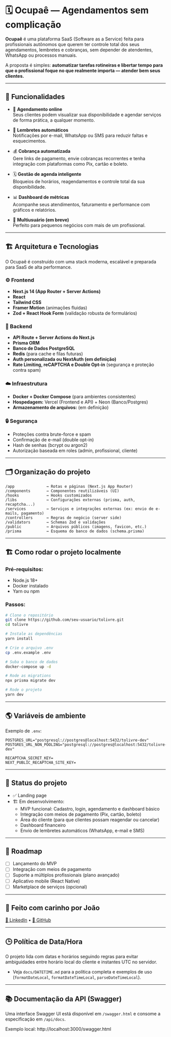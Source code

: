 # 🗓️ Ocupaê — Agendamentos sem complicação

**Ocupaê** é uma plataforma SaaS (Software as a Service) feita para profissionais autônomos que querem ter controle total dos seus agendamentos, lembretes e cobranças, sem depender de atendentes, WhatsApp ou processos manuais.

A proposta é simples: **automatizar tarefas rotineiras e libertar tempo para que o profissional foque no que realmente importa — atender bem seus clientes.**

---

## 🚀 Funcionalidades

- 📅 **Agendamento online**  
  Seus clientes podem visualizar sua disponibilidade e agendar serviços de forma prática, a qualquer momento.

- 🔔 **Lembretes automáticos**  
  Notificações por e-mail, WhatsApp ou SMS para reduzir faltas e esquecimentos.

- 💰 **Cobrança automatizada**  
  Gere links de pagamento, envie cobranças recorrentes e tenha integração com plataformas como Pix, cartão e boleto.

- 🗓️ **Gestão de agenda inteligente**  
  Bloqueios de horários, reagendamentos e controle total da sua disponibilidade.

- 📊 **Dashboard de métricas**  
  Acompanhe seus atendimentos, faturamento e performance com gráficos e relatórios.

- 👥 **Multiusuário (em breve)**  
  Perfeito para pequenos negócios com mais de um profissional.

---

## 🏗️ Arquitetura e Tecnologias

O Ocupaê é construído com uma stack moderna, escalável e preparada para SaaS de alta performance.

### ⚙️ Frontend

- **Next.js 14 (App Router + Server Actions)**
- **React**
- **Tailwind CSS**
- **Framer Motion** (animações fluidas)
- **Zod + React Hook Form** (validação robusta de formulários)

### 🧠 Backend

- **API Route + Server Actions do Next.js**
- **Prisma ORM**
- **Banco de Dados PostgreSQL**
- **Redis** (para cache e filas futuras)
- **Auth personalizada ou NextAuth (em definição)**
- **Rate Limiting, reCAPTCHA e Double Opt-in** (segurança e proteção contra spam)

### ☁️ Infraestrutura

- **Docker + Docker Compose** (para ambientes consistentes)
- **Hospedagem:** Vercel (Frontend e API) + Neon (Banco/Postgres)
- **Armazenamento de arquivos:** (em definição)

### 🔒 Segurança

- Proteções contra brute-force e spam
- Confirmação de e-mail (double opt-in)
- Hash de senhas (bcrypt ou argon2)
- Autorização baseada em roles (admin, profissional, cliente)

---

## 🗂️ Organização do projeto

```
/app              → Rotas e páginas (Next.js App Router)
/components       → Componentes reutilizáveis (UI)
/hooks            → Hooks customizados
/libs             → Configurações externas (prisma, auth, recaptcha...)
/services         → Serviços e integrações externas (ex: envio de e-mails, pagamento)
/controllers      → Regras de negócio (server side)
/validators       → Schemas Zod e validações
/public           → Arquivos públicos (imagens, favicon, etc.)
/prisma           → Esquema do banco de dados (schema.prisma)
```

---

## 🏗️ Como rodar o projeto localmente

### Pré-requisitos:

- Node.js 18+
- Docker instalado
- Yarn ou npm

### Passos:

```bash
# Clone o repositório
git clone https://github.com/seu-usuario/tolivre.git
cd tolivre

# Instale as dependências
yarn install

# Crie o arquivo .env
cp .env.example .env

# Suba o banco de dados
docker-compose up -d

# Rode as migrations
npx prisma migrate dev

# Rode o projeto
yarn dev
```

---

## 🌎 Variáveis de ambiente

Exemplo de `.env`:

```
POSTGRES_URL="postgresql://postgres@localhost:5432/tolivre-dev"
POSTGRES_URL_NON_POOLING="postgresql://postgres@localhost:5432/tolivre-dev"

RECAPTCHA_SECRET_KEY=
NEXT_PUBLIC_RECAPTCHA_SITE_KEY=
```

---

## 🚧 Status do projeto

- ✅ Landing page
- 🏗️ Em desenvolvimento:
  - MVP funcional: Cadastro, login, agendamento e dashboard básico
  - Integração com meios de pagamento (Pix, cartão, boleto)
  - Área do cliente (para que clientes possam reagendar ou cancelar)
  - Dashboard financeiro
  - Envio de lembretes automáticos (WhatsApp, e-mail e SMS)

---

## 🧠 Roadmap

- [ ] Lançamento do MVP
- [ ] Integração com meios de pagamento
- [ ] Suporte a múltiplos profissionais (plano avançado)
- [ ] Aplicativo mobile (React Native)
- [ ] Marketplace de serviços (opcional)

---

## 💙 Feito com carinho por João

[🔗 LinkedIn](https://www.linkedin.com/in/joaosilvadeveloper/) • [🐙 GitHub](https://github.com/joaosilva-web)

---

## 🕒 Política de Data/Hora

O projeto lida com datas e horários seguindo regras para evitar ambiguidades entre horário local do cliente e instantes UTC no servidor.

- Veja `docs/DATETIME.md` para a política completa e exemplos de uso (`formatDateLocal`, `formatDateTimeLocal`, `parseDateTimeLocal`).

---

## 📚 Documentação da API (Swagger)

Uma interface Swagger UI está disponível em `/swagger.html` e consome a especificação em `/api/docs`.

Exemplo local: http://localhost:3000/swagger.html
